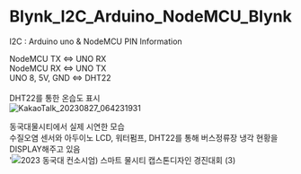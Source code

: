 # Blynk_I2C_Arduino_NodeMCU_Blynk
I2C : Arduino uno &amp; NodeMCU
PIN Information

NodeMCU TX <=> UNO RX<br>
NodeMCU RX <=> UNO TX<br>
UNO 8, 5V, GND <=> DHT22<br><br>
DHT22를 통한 온습도 표시<br>
![KakaoTalk_20230827_064231931](https://github.com/iqeq126/Blynk_I2C_Arduino_NodeMCU_Blynk/assets/108468000/6b690cbd-15f0-4bf0-af59-45e94e4c68cf)

동국대물시티에서 실제 시연한 모습 <br> 
수질오염 센서와 아두이노 LCD, 워터펌프, DHT22를 통해 버스정류장 냉각 현황을 DISPLAY해주고 있음 <br>
'![2023 동국대 컨소시엄) 스마트 물시티 캡스톤디자인 경진대회 (3)](https://github.com/iqeq126/Blynk_I2C_Arduino_NodeMCU_Blynk/assets/108468000/3e64538a-7ebe-40b8-9cb0-8b0f76a13819)
